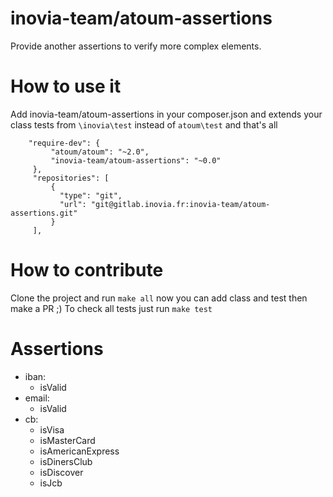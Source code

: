 inovia-team/atoum-assertions
=======

Provide another assertions to verify more complex elements.

How to use it
=======

Add inovia-team/atoum-assertions in your composer.json and extends your class
tests from `\inovia\test` instead of `atoum\test` and that's all

```
    "require-dev": {
         "atoum/atoum": "~2.0",
         "inovia-team/atoum-assertions": "~0.0"
     },
     "repositories": [
         {
           "type": "git",
           "url": "git@gitlab.inovia.fr:inovia-team/atoum-assertions.git"
         }
     ],
```

How to contribute
======

Clone the project and run `make all` now you can add class and test then make a PR ;)
To check all tests just run `make test`

Assertions
=======

- iban:
    * isValid
- email:
    * isValid
- cb:
    * isVisa
    * isMasterCard
    * isAmericanExpress
    * isDinersClub
    * isDiscover
    * isJcb
